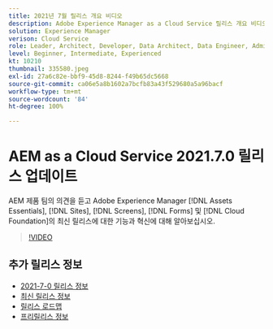 ```yaml
---
title: 2021년 7월 릴리스 개요 비디오
description: Adobe Experience Manager as a Cloud Service 릴리스 개요 비디오 2021.7.0.
solution: Experience Manager
verison: Cloud Service
role: Leader, Architect, Developer, Data Architect, Data Engineer, Admin, User
level: Beginner, Intermediate, Experienced
kt: 10210
thumbnail: 335580.jpeg
exl-id: 27a6c82e-bbf9-45d8-8244-f49b65dc5668
source-git-commit: ca06e5a8b1602a7bcfb83a43f529680a5a96bacf
workflow-type: tm+mt
source-wordcount: '84'
ht-degree: 100%

---
```


# AEM as a Cloud Service 2021.7.0 릴리스 업데이트

AEM 제품 팀의 의견을 듣고 Adobe Experience Manager [!DNL Assets Essentials], [!DNL Sites], [!DNL Screens], [!DNL Forms] 및 [!DNL Cloud Foundation]의 최신 릴리스에 대한 기능과 혁신에 대해 알아보십시오.

>[!VIDEO](https://video.tv.adobe.com/v/335580/?quality=12&learn=on)

## 추가 릴리스 정보

* [2021-7-0 릴리스 정보](https://experienceleague.adobe.com/docs/experience-manager-cloud-service/content/release-notes/release-notes/2021/release-notes-2021-7-0.html)
* [최신 릴리스 정보](https://experienceleague.adobe.com/docs/experience-manager-cloud-service/content/release-notes/home.html)
* [릴리스 로드맵](https://experienceleague.adobe.com/docs/experience-manager-release-information/aem-release-updates/update-releases-roadmap.html)
* [프리릴리스 정보](https://experienceleague.adobe.com/docs/experience-manager-cloud-service/content/release-notes/prerelease.html)
